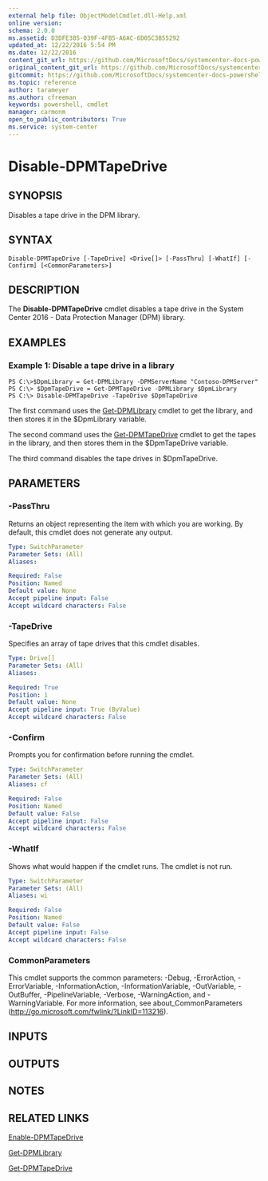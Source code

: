 ```yaml
---
external help file: ObjectModelCmdlet.dll-Help.xml
online version: 
schema: 2.0.0
ms.assetid: D3DFE385-039F-4FB5-A6AC-6D05C3B55292
updated_at: 12/22/2016 5:54 PM
ms.date: 12/22/2016
content_git_url: https://github.com/MicrosoftDocs/systemcenter-docs-powershell/blob/master/systemcenter-cmdlets/SystemCenter2016/DataProtectionManager/vlatest/Disable-DPMTapeDrive.md
original_content_git_url: https://github.com/MicrosoftDocs/systemcenter-docs-powershell/blob/master/systemcenter-cmdlets/SystemCenter2016/DataProtectionManager/vlatest/Disable-DPMTapeDrive.md
gitcommit: https://github.com/MicrosoftDocs/systemcenter-docs-powershell/blob/17c3a51bd892aad46c731d9f381f0704b4815004/systemcenter-cmdlets/SystemCenter2016/DataProtectionManager/vlatest/Disable-DPMTapeDrive.md
ms.topic: reference
author: tarameyer
ms.author: cfreeman
keywords: powershell, cmdlet
manager: carmonm
open_to_public_contributors: True
ms.service: system-center
---
```


# Disable-DPMTapeDrive

## SYNOPSIS
Disables a tape drive in the DPM library.

## SYNTAX

```
Disable-DPMTapeDrive [-TapeDrive] <Drive[]> [-PassThru] [-WhatIf] [-Confirm] [<CommonParameters>]
```

## DESCRIPTION
The **Disable-DPMTapeDrive** cmdlet disables a tape drive in the System Center 2016 - Data Protection Manager (DPM) library.

## EXAMPLES

### Example 1: Disable a tape drive in a library
```
PS C:\>$DpmLibrary = Get-DPMLibrary -DPMServerName "Contoso-DPMServer"
PS C:\> $DpmTapeDrive = Get-DPMTapeDrive -DPMLibrary $DpmLibrary
PS C:\> Disable-DPMTapeDrive -TapeDrive $DpmTapeDrive
```

The first command uses the [Get-DPMLibrary](./Get-DPMLibrary.md) cmdlet to get the library, and then stores it in the $DpmLibrary variable.

The second command uses the [Get-DPMTapeDrive](./Get-DPMTapeDrive.md) cmdlet to get the tapes in the library, and then stores them in the $DpmTapeDrive variable.

The third command disables the tape drives in $DpmTapeDrive.

## PARAMETERS

### -PassThru
Returns an object representing the item with which you are working.
By default, this cmdlet does not generate any output.

```yaml
Type: SwitchParameter
Parameter Sets: (All)
Aliases: 

Required: False
Position: Named
Default value: None
Accept pipeline input: False
Accept wildcard characters: False
```

### -TapeDrive
Specifies an array of tape drives that this cmdlet disables.

```yaml
Type: Drive[]
Parameter Sets: (All)
Aliases: 

Required: True
Position: 1
Default value: None
Accept pipeline input: True (ByValue)
Accept wildcard characters: False
```

### -Confirm
Prompts you for confirmation before running the cmdlet.

```yaml
Type: SwitchParameter
Parameter Sets: (All)
Aliases: cf

Required: False
Position: Named
Default value: False
Accept pipeline input: False
Accept wildcard characters: False
```

### -WhatIf
Shows what would happen if the cmdlet runs.
The cmdlet is not run.

```yaml
Type: SwitchParameter
Parameter Sets: (All)
Aliases: wi

Required: False
Position: Named
Default value: False
Accept pipeline input: False
Accept wildcard characters: False
```

### CommonParameters
This cmdlet supports the common parameters: -Debug, -ErrorAction, -ErrorVariable, -InformationAction, -InformationVariable, -OutVariable, -OutBuffer, -PipelineVariable, -Verbose, -WarningAction, and -WarningVariable. For more information, see about_CommonParameters (http://go.microsoft.com/fwlink/?LinkID=113216).

## INPUTS

## OUTPUTS

## NOTES

## RELATED LINKS

[Enable-DPMTapeDrive](xref:SystemCenter2016/DataProtectionManager/vlatest/Enable-DPMTapeDrive.md)

[Get-DPMLibrary](xref:SystemCenter2016/DataProtectionManager/vlatest/Get-DPMLibrary.md)

[Get-DPMTapeDrive](xref:SystemCenter2016/DataProtectionManager/vlatest/Get-DPMTapeDrive.md)

